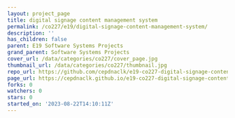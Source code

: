 ```yaml
---
layout: project_page
title: digital signage content management system
permalink: /co227/e19/digital-signage-content-management-system/
description: ''
has_children: false
parent: E19 Software Systems Projects
grand_parent: Software Systems Projects
cover_url: /data/categories/co227/cover_page.jpg
thumbnail_url: /data/categories/co227/thumbnail.jpg
repo_url: https://github.com/cepdnaclk/e19-co227-digital-signage-content-management-system
page_url: https://cepdnaclk.github.io/e19-co227-digital-signage-content-management-system
forks: 0
watchers: 0
stars: 0
started_on: '2023-08-22T14:10:11Z'
---
```


